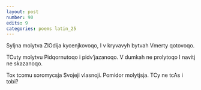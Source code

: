 ```yaml
---
layout: post
number: 90
edits: 9
categories: poems latin_25
---
```


Syljna molytva 
ZlOdija kycenjkovoqo,
I v kryvavyh bytvah 
Vmerty qotovoqo. 

TCuty molytvu 
Pidqornutoqo i pidv’jazanoqo.
V dumkah ne prolytoqo
I navitj ne skazanoqo.

Tox tcomu soromycsja
Svojeji vlasnoji. 
Pomidor molytjsja.
TCy ne tcAs i tobi?
